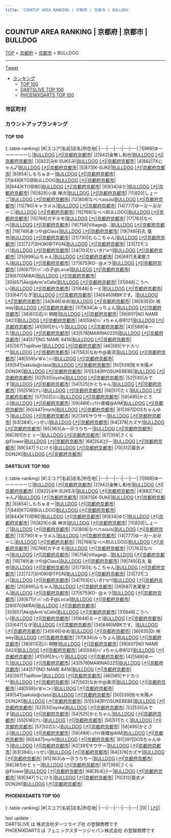 ```yaml
---
title: 'COUNTUP AREA RANKING | 京都府 | 京都市 | BULLDOG'
---
```

## COUNTUP AREA RANKING | 京都府 | 京都市 | BULLDOG

[TOP](/darts/rank/) > [京都府](/darts/rank/京都府/) > [京都市](/darts/rank/京都府/京都市/) > BULLDOG

___

<a href="https://twitter.com/share?ref_src=twsrc%5Etfw" data-text="COUNTUP AREA RANKING | 京都府京都市BULLDOG" class="twitter-share-button" data-hashtags="DARTSLIVE,PHOENIXDARTS,darts,ダーツ" data-show-count="false">Tweet</a>

* [ランキング](#カウントアップランキング)
    * [TOP 100](#top-100)
    * [DARTSLIVE TOP 100](#dartslive-top-100)
    * [PHOENIXDARTS TOP 100](#phoenixdarts-top-100)

### 市区町村

<ul>

</ul>

### カウントアップランキング

#### TOP 100



{:.table-ranking}
|#|スコア|名前|店名|所在地|
|---|---|---|---|---|
|1|966|<span class="rank-name-dl">ゆーーーーーーじ</span>|<a href="/darts/rank/shops/d910dd87bca46c240d9b047a20a7ba1e.html">BULLDOG</a> <a href="https://search.dartslive.com/jp/shop/d910dd87bca46c240d9b047a20a7ba1e">[↗]</a>|<a href="/darts/rank/京都府/京都市">京都府京都市</a>|
|2|942|<span class="rank-name-dl">金無し和也</span>|<a href="/darts/rank/shops/d910dd87bca46c240d9b047a20a7ba1e.html">BULLDOG</a> <a href="https://search.dartslive.com/jp/shop/d910dd87bca46c240d9b047a20a7ba1e">[↗]</a>|<a href="/darts/rank/京都府/京都市">京都府京都市</a>|
|3|922|<span class="rank-name-dl">卍K-SUKE卍</span>|<a href="/darts/rank/shops/d910dd87bca46c240d9b047a20a7ba1e.html">BULLDOG</a> <a href="https://search.dartslive.com/jp/shop/d910dd87bca46c240d9b047a20a7ba1e">[↗]</a>|<a href="/darts/rank/京都府/京都市">京都府京都市</a>|
|4|882|<span class="rank-name-dl">TKにゃん♪</span>|<a href="/darts/rank/shops/d910dd87bca46c240d9b047a20a7ba1e.html">BULLDOG</a> <a href="https://search.dartslive.com/jp/shop/d910dd87bca46c240d9b047a20a7ba1e">[↗]</a>|<a href="/darts/rank/京都府/京都市">京都府京都市</a>|
|5|873|<span class="rank-name-dl">K-SUKE</span>|<a href="/darts/rank/shops/d910dd87bca46c240d9b047a20a7ba1e.html">BULLDOG</a> <a href="https://search.dartslive.com/jp/shop/d910dd87bca46c240d9b047a20a7ba1e">[↗]</a>|<a href="/darts/rank/京都府/京都市">京都府京都市</a>|
|6|854|<span class="rank-name-dl">しもちゅまー</span>|<a href="/darts/rank/shops/d910dd87bca46c240d9b047a20a7ba1e.html">BULLDOG</a> <a href="https://search.dartslive.com/jp/shop/d910dd87bca46c240d9b047a20a7ba1e">[↗]</a>|<a href="/darts/rank/京都府/京都市">京都府京都市</a>|
|7|849|<span class="rank-name-dl">KTO@BULLDOG</span>|<a href="/darts/rank/shops/d910dd87bca46c240d9b047a20a7ba1e.html">BULLDOG</a> <a href="https://search.dartslive.com/jp/shop/d910dd87bca46c240d9b047a20a7ba1e">[↗]</a>|<a href="/darts/rank/京都府/京都市">京都府京都市</a>|
|8|844|<span class="rank-name-dl">KTO@BD</span>|<a href="/darts/rank/shops/d910dd87bca46c240d9b047a20a7ba1e.html">BULLDOG</a> <a href="https://search.dartslive.com/jp/shop/d910dd87bca46c240d9b047a20a7ba1e">[↗]</a>|<a href="/darts/rank/京都府/京都市">京都府京都市</a>|
|9|834|<span class="rank-name-dl">ゆた</span>|<a href="/darts/rank/shops/d910dd87bca46c240d9b047a20a7ba1e.html">BULLDOG</a> <a href="https://search.dartslive.com/jp/shop/d910dd87bca46c240d9b047a20a7ba1e">[↗]</a>|<a href="/darts/rank/京都府/京都市">京都府京都市</a>|
|10|829|<span class="rank-name-dl">小泉 神次</span>|<a href="/darts/rank/shops/d910dd87bca46c240d9b047a20a7ba1e.html">BULLDOG</a> <a href="https://search.dartslive.com/jp/shop/d910dd87bca46c240d9b047a20a7ba1e">[↗]</a>|<a href="/darts/rank/京都府/京都市">京都府京都市</a>|
|11|820|<span class="rank-name-dl">しょーご</span>|<a href="/darts/rank/shops/d910dd87bca46c240d9b047a20a7ba1e.html">BULLDOG</a> <a href="https://search.dartslive.com/jp/shop/d910dd87bca46c240d9b047a20a7ba1e">[↗]</a>|<a href="/darts/rank/京都府/京都市">京都府京都市</a>|
|12|808|<span class="rank-name-dl">なべべsouls</span>|<a href="/darts/rank/shops/d910dd87bca46c240d9b047a20a7ba1e.html">BULLDOG</a> <a href="https://search.dartslive.com/jp/shop/d910dd87bca46c240d9b047a20a7ba1e">[↗]</a>|<a href="/darts/rank/京都府/京都市">京都府京都市</a>|
|13|790|<span class="rank-name-dl">キャラメル</span>|<a href="/darts/rank/shops/d910dd87bca46c240d9b047a20a7ba1e.html">BULLDOG</a> <a href="https://search.dartslive.com/jp/shop/d910dd87bca46c240d9b047a20a7ba1e">[↗]</a>|<a href="/darts/rank/京都府/京都市">京都府京都市</a>|
|14|777|<span class="rank-name-dl">ゆー卍ー卍卍ーじ</span>|<a href="/darts/rank/shops/d910dd87bca46c240d9b047a20a7ba1e.html">BULLDOG</a> <a href="https://search.dartslive.com/jp/shop/d910dd87bca46c240d9b047a20a7ba1e">[↗]</a>|<a href="/darts/rank/京都府/京都市">京都府京都市</a>|
|15|768|<span class="rank-name-dl">なべべBULLDOG</span>|<a href="/darts/rank/shops/d910dd87bca46c240d9b047a20a7ba1e.html">BULLDOG</a> <a href="https://search.dartslive.com/jp/shop/d910dd87bca46c240d9b047a20a7ba1e">[↗]</a>|<a href="/darts/rank/京都府/京都市">京都府京都市</a>|
|15|768|<span class="rank-name-dl">ガチホモ</span>|<a href="/darts/rank/shops/d910dd87bca46c240d9b047a20a7ba1e.html">BULLDOG</a> <a href="https://search.dartslive.com/jp/shop/d910dd87bca46c240d9b047a20a7ba1e">[↗]</a>|<a href="/darts/rank/京都府/京都市">京都府京都市</a>|
|17|763|<span class="rank-name-dl">なべべ</span>|<a href="/darts/rank/shops/d910dd87bca46c240d9b047a20a7ba1e.html">BULLDOG</a> <a href="https://search.dartslive.com/jp/shop/d910dd87bca46c240d9b047a20a7ba1e">[↗]</a>|<a href="/darts/rank/京都府/京都市">京都府京都市</a>|
|18|758|<span class="rank-name-dl">Village@…</span>|<a href="/darts/rank/shops/d910dd87bca46c240d9b047a20a7ba1e.html">BULLDOG</a> <a href="https://search.dartslive.com/jp/shop/d910dd87bca46c240d9b047a20a7ba1e">[↗]</a>|<a href="/darts/rank/京都府/京都市">京都府京都市</a>|
|19|749|<span class="rank-name-dl">あつや@Class</span>|<a href="/darts/rank/shops/d910dd87bca46c240d9b047a20a7ba1e.html">BULLDOG</a> <a href="https://search.dartslive.com/jp/shop/d910dd87bca46c240d9b047a20a7ba1e">[↗]</a>|<a href="/darts/rank/京都府/京都市">京都府京都市</a>|
|19|749|<span class="rank-name-dl">石丸 竜也</span>|<a href="/darts/rank/shops/d910dd87bca46c240d9b047a20a7ba1e.html">BULLDOG</a> <a href="https://search.dartslive.com/jp/shop/d910dd87bca46c240d9b047a20a7ba1e">[↗]</a>|<a href="/darts/rank/京都府/京都市">京都府京都市</a>|
|21|730|<span class="rank-name-dl">むらこちゃん</span>|<a href="/darts/rank/shops/d910dd87bca46c240d9b047a20a7ba1e.html">BULLDOG</a> <a href="https://search.dartslive.com/jp/shop/d910dd87bca46c240d9b047a20a7ba1e">[↗]</a>|<a href="/darts/rank/京都府/京都市">京都府京都市</a>|
|22|727|<span class="rank-name-dl">SHOKI@TPGN</span>|<a href="/darts/rank/shops/d910dd87bca46c240d9b047a20a7ba1e.html">BULLDOG</a> <a href="https://search.dartslive.com/jp/shop/d910dd87bca46c240d9b047a20a7ba1e">[↗]</a>|<a href="/darts/rank/京都府/京都市">京都府京都市</a>|
|23|721|<span class="rank-name-dl">コバ</span>|<a href="/darts/rank/shops/d910dd87bca46c240d9b047a20a7ba1e.html">BULLDOG</a> <a href="https://search.dartslive.com/jp/shop/d910dd87bca46c240d9b047a20a7ba1e">[↗]</a>|<a href="/darts/rank/京都府/京都市">京都府京都市</a>|
|24|703|<span class="rank-name-dl">だいき)^o^(</span>|<a href="/darts/rank/shops/d910dd87bca46c240d9b047a20a7ba1e.html">BULLDOG</a> <a href="https://search.dartslive.com/jp/shop/d910dd87bca46c240d9b047a20a7ba1e">[↗]</a>|<a href="/darts/rank/京都府/京都市">京都府京都市</a>|
|25|699|<span class="rank-name-dl">山ちゃん</span>|<a href="/darts/rank/shops/d910dd87bca46c240d9b047a20a7ba1e.html">BULLDOG</a> <a href="https://search.dartslive.com/jp/shop/d910dd87bca46c240d9b047a20a7ba1e">[↗]</a>|<a href="/darts/rank/京都府/京都市">京都府京都市</a>|
|26|687|<span class="rank-name-dl">洗濯屋さん</span>|<a href="/darts/rank/shops/d910dd87bca46c240d9b047a20a7ba1e.html">BULLDOG</a> <a href="https://search.dartslive.com/jp/shop/d910dd87bca46c240d9b047a20a7ba1e">[↗]</a>|<a href="/darts/rank/京都府/京都市">京都府京都市</a>|
|27|675|<span class="rank-name-dl">KO- @メラ</span>|<a href="/darts/rank/shops/d910dd87bca46c240d9b047a20a7ba1e.html">BULLDOG</a> <a href="https://search.dartslive.com/jp/shop/d910dd87bca46c240d9b047a20a7ba1e">[↗]</a>|<a href="/darts/rank/京都府/京都市">京都府京都市</a>|
|28|671|<span class="rank-name-dl">ﾁﾝﾊﾟﾝの子@Local</span>|<a href="/darts/rank/shops/d910dd87bca46c240d9b047a20a7ba1e.html">BULLDOG</a> <a href="https://search.dartslive.com/jp/shop/d910dd87bca46c240d9b047a20a7ba1e">[↗]</a>|<a href="/darts/rank/京都府/京都市">京都府京都市</a>|
|29|670|<span class="rank-name-dl">MIRAI</span>|<a href="/darts/rank/shops/d910dd87bca46c240d9b047a20a7ba1e.html">BULLDOG</a> <a href="https://search.dartslive.com/jp/shop/d910dd87bca46c240d9b047a20a7ba1e">[↗]</a>|<a href="/darts/rank/京都府/京都市">京都府京都市</a>|
|30|657|<span class="rank-name-dl">Aki@Arm&#x27;sCafe</span>|<a href="/darts/rank/shops/d910dd87bca46c240d9b047a20a7ba1e.html">BULLDOG</a> <a href="https://search.dartslive.com/jp/shop/d910dd87bca46c240d9b047a20a7ba1e">[↗]</a>|<a href="/darts/rank/京都府/京都市">京都府京都市</a>|
|31|648|<span class="rank-name-dl">こうへい</span>|<a href="/darts/rank/shops/d910dd87bca46c240d9b047a20a7ba1e.html">BULLDOG</a> <a href="https://search.dartslive.com/jp/shop/d910dd87bca46c240d9b047a20a7ba1e">[↗]</a>|<a href="/darts/rank/京都府/京都市">京都府京都市</a>|
|31|648|<span class="rank-name-dl">るーと</span>|<a href="/darts/rank/shops/d910dd87bca46c240d9b047a20a7ba1e.html">BULLDOG</a> <a href="https://search.dartslive.com/jp/shop/d910dd87bca46c240d9b047a20a7ba1e">[↗]</a>|<a href="/darts/rank/京都府/京都市">京都府京都市</a>|
|33|647|<span class="rank-name-dl">なぎ</span>|<a href="/darts/rank/shops/d910dd87bca46c240d9b047a20a7ba1e.html">BULLDOG</a> <a href="https://search.dartslive.com/jp/shop/d910dd87bca46c240d9b047a20a7ba1e">[↗]</a>|<a href="/darts/rank/京都府/京都市">京都府京都市</a>|
|34|646|<span class="rank-name-dl">MBKです。</span>|<a href="/darts/rank/shops/d910dd87bca46c240d9b047a20a7ba1e.html">BULLDOG</a> <a href="https://search.dartslive.com/jp/shop/d910dd87bca46c240d9b047a20a7ba1e">[↗]</a>|<a href="/darts/rank/京都府/京都市">京都府京都市</a>|
|34|646|<span class="rank-name-dl">ゆめ</span>|<a href="/darts/rank/shops/d910dd87bca46c240d9b047a20a7ba1e.html">BULLDOG</a> <a href="https://search.dartslive.com/jp/shop/d910dd87bca46c240d9b047a20a7ba1e">[↗]</a>|<a href="/darts/rank/京都府/京都市">京都府京都市</a>|
|36|635|<span class="rank-name-dl">Dr.咲wey</span>|<a href="/darts/rank/shops/d910dd87bca46c240d9b047a20a7ba1e.html">BULLDOG</a> <a href="https://search.dartslive.com/jp/shop/d910dd87bca46c240d9b047a20a7ba1e">[↗]</a>|<a href="/darts/rank/京都府/京都市">京都府京都市</a>|
|37|634|<span class="rank-name-dl">みっちょん</span>|<a href="/darts/rank/shops/d910dd87bca46c240d9b047a20a7ba1e.html">BULLDOG</a> <a href="https://search.dartslive.com/jp/shop/d910dd87bca46c240d9b047a20a7ba1e">[↗]</a>|<a href="/darts/rank/京都府/京都市">京都府京都市</a>|
|38|613|<span class="rank-name-dl">石川 明睦</span>|<a href="/darts/rank/shops/d910dd87bca46c240d9b047a20a7ba1e.html">BULLDOG</a> <a href="https://search.dartslive.com/jp/shop/d910dd87bca46c240d9b047a20a7ba1e">[↗]</a>|<a href="/darts/rank/京都府/京都市">京都府京都市</a>|
|39|607|<span class="rank-name-dl">NO NAME 0423</span>|<a href="/darts/rank/shops/d910dd87bca46c240d9b047a20a7ba1e.html">BULLDOG</a> <a href="https://search.dartslive.com/jp/shop/d910dd87bca46c240d9b047a20a7ba1e">[↗]</a>|<a href="/darts/rank/京都府/京都市">京都府京都市</a>|
|40|594|<span class="rank-name-dl">ﾊｼﾞﾒちゃん@8121</span>|<a href="/darts/rank/shops/d910dd87bca46c240d9b047a20a7ba1e.html">BULLDOG</a> <a href="https://search.dartslive.com/jp/shop/d910dd87bca46c240d9b047a20a7ba1e">[↗]</a>|<a href="/darts/rank/京都府/京都市">京都府京都市</a>|
|41|591|<span class="rank-name-dl">かいり</span>|<a href="/darts/rank/shops/d910dd87bca46c240d9b047a20a7ba1e.html">BULLDOG</a> <a href="https://search.dartslive.com/jp/shop/d910dd87bca46c240d9b047a20a7ba1e">[↗]</a>|<a href="/darts/rank/京都府/京都市">京都府京都市</a>|
|42|589|<span class="rank-name-dl">ゆーた</span>|<a href="/darts/rank/shops/d910dd87bca46c240d9b047a20a7ba1e.html">BULLDOG</a> <a href="https://search.dartslive.com/jp/shop/d910dd87bca46c240d9b047a20a7ba1e">[↗]</a>|<a href="/darts/rank/京都府/京都市">京都府京都市</a>|
|43|578|<span class="rank-name-dl">MARINA0225</span>|<a href="/darts/rank/shops/d910dd87bca46c240d9b047a20a7ba1e.html">BULLDOG</a> <a href="https://search.dartslive.com/jp/shop/d910dd87bca46c240d9b047a20a7ba1e">[↗]</a>|<a href="/darts/rank/京都府/京都市">京都府京都市</a>|
|44|571|<span class="rank-name-dl">NO NAME 8416</span>|<a href="/darts/rank/shops/d910dd87bca46c240d9b047a20a7ba1e.html">BULLDOG</a> <a href="https://search.dartslive.com/jp/shop/d910dd87bca46c240d9b047a20a7ba1e">[↗]</a>|<a href="/darts/rank/京都府/京都市">京都府京都市</a>|
|45|567|<span class="rank-name-dl">TopRiver</span>|<a href="/darts/rank/shops/d910dd87bca46c240d9b047a20a7ba1e.html">BULLDOG</a> <a href="https://search.dartslive.com/jp/shop/d910dd87bca46c240d9b047a20a7ba1e">[↗]</a>|<a href="/darts/rank/京都府/京都市">京都府京都市</a>|
|46|565|<span class="rank-name-dl">ヤドカリ^^</span>|<a href="/darts/rank/shops/d910dd87bca46c240d9b047a20a7ba1e.html">BULLDOG</a> <a href="https://search.dartslive.com/jp/shop/d910dd87bca46c240d9b047a20a7ba1e">[↗]</a>|<a href="/darts/rank/京都府/京都市">京都府京都市</a>|
|47|563|<span class="rank-name-dl">なおや@美流</span>|<a href="/darts/rank/shops/d910dd87bca46c240d9b047a20a7ba1e.html">BULLDOG</a> <a href="https://search.dartslive.com/jp/shop/d910dd87bca46c240d9b047a20a7ba1e">[↗]</a>|<a href="/darts/rank/京都府/京都市">京都府京都市</a>|
|48|559|<span class="rank-name-dl">ฅ&#x27;Ⱉ&#x27;ฅ ﾆｬﾝ</span>|<a href="/darts/rank/shops/d910dd87bca46c240d9b047a20a7ba1e.html">BULLDOG</a> <a href="https://search.dartslive.com/jp/shop/d910dd87bca46c240d9b047a20a7ba1e">[↗]</a>|<a href="/darts/rank/京都府/京都市">京都府京都市</a>|
|49|541|<span class="rank-name-dl">sakula@class</span>|<a href="/darts/rank/shops/d910dd87bca46c240d9b047a20a7ba1e.html">BULLDOG</a> <a href="https://search.dartslive.com/jp/shop/d910dd87bca46c240d9b047a20a7ba1e">[↗]</a>|<a href="/darts/rank/京都府/京都市">京都府京都市</a>|
|50|539|<span class="rank-name-dl">佐々木陽〆DON2KI</span>|<a href="/darts/rank/shops/d910dd87bca46c240d9b047a20a7ba1e.html">BULLDOG</a> <a href="https://search.dartslive.com/jp/shop/d910dd87bca46c240d9b047a20a7ba1e">[↗]</a>|<a href="/darts/rank/京都府/京都市">京都府京都市</a>|
|51|534|<span class="rank-name-dl">RYOSUKEBEBE</span>|<a href="/darts/rank/shops/d910dd87bca46c240d9b047a20a7ba1e.html">BULLDOG</a> <a href="https://search.dartslive.com/jp/shop/d910dd87bca46c240d9b047a20a7ba1e">[↗]</a>|<a href="/darts/rank/京都府/京都市">京都府京都市</a>|
|52|530|<span class="rank-name-dl">syota</span>|<a href="/darts/rank/shops/d910dd87bca46c240d9b047a20a7ba1e.html">BULLDOG</a> <a href="https://search.dartslive.com/jp/shop/d910dd87bca46c240d9b047a20a7ba1e">[↗]</a>|<a href="/darts/rank/京都府/京都市">京都府京都市</a>|
|52|530|<span class="rank-name-dl">みです</span>|<a href="/darts/rank/shops/d910dd87bca46c240d9b047a20a7ba1e.html">BULLDOG</a> <a href="https://search.dartslive.com/jp/shop/d910dd87bca46c240d9b047a20a7ba1e">[↗]</a>|<a href="/darts/rank/京都府/京都市">京都府京都市</a>|
|54|525|<span class="rank-name-dl">かとちゃん</span>|<a href="/darts/rank/shops/d910dd87bca46c240d9b047a20a7ba1e.html">BULLDOG</a> <a href="https://search.dartslive.com/jp/shop/d910dd87bca46c240d9b047a20a7ba1e">[↗]</a>|<a href="/darts/rank/京都府/京都市">京都府京都市</a>|
|55|518|<span class="rank-name-dl">けい</span>|<a href="/darts/rank/shops/d910dd87bca46c240d9b047a20a7ba1e.html">BULLDOG</a> <a href="https://search.dartslive.com/jp/shop/d910dd87bca46c240d9b047a20a7ba1e">[↗]</a>|<a href="/darts/rank/京都府/京都市">京都府京都市</a>|
|56|511|<span class="rank-name-dl">たく</span>|<a href="/darts/rank/shops/d910dd87bca46c240d9b047a20a7ba1e.html">BULLDOG</a> <a href="https://search.dartslive.com/jp/shop/d910dd87bca46c240d9b047a20a7ba1e">[↗]</a>|<a href="/darts/rank/京都府/京都市">京都府京都市</a>|
|57|502|<span class="rank-name-dl">ｽﾐﾚ</span>|<a href="/darts/rank/shops/d910dd87bca46c240d9b047a20a7ba1e.html">BULLDOG</a> <a href="https://search.dartslive.com/jp/shop/d910dd87bca46c240d9b047a20a7ba1e">[↗]</a>|<a href="/darts/rank/京都府/京都市">京都府京都市</a>|
|58|495|<span class="rank-name-dl">かとさぶ</span>|<a href="/darts/rank/shops/d910dd87bca46c240d9b047a20a7ba1e.html">BULLDOG</a> <a href="https://search.dartslive.com/jp/shop/d910dd87bca46c240d9b047a20a7ba1e">[↗]</a>|<a href="/darts/rank/京都府/京都市">京都府京都市</a>|
|59|489|<span class="rank-name-dl">ｼｭｳﾏｲ夜蝶@AIM</span>|<a href="/darts/rank/shops/d910dd87bca46c240d9b047a20a7ba1e.html">BULLDOG</a> <a href="https://search.dartslive.com/jp/shop/d910dd87bca46c240d9b047a20a7ba1e">[↗]</a>|<a href="/darts/rank/京都府/京都市">京都府京都市</a>|
|60|447|<span class="rank-name-dl">myrb</span>|<a href="/darts/rank/shops/d910dd87bca46c240d9b047a20a7ba1e.html">BULLDOG</a> <a href="https://search.dartslive.com/jp/shop/d910dd87bca46c240d9b047a20a7ba1e">[↗]</a>|<a href="/darts/rank/京都府/京都市">京都府京都市</a>|
|61|397|<span class="rank-name-dl">DOSちゃんゆう</span>|<a href="/darts/rank/shops/d910dd87bca46c240d9b047a20a7ba1e.html">BULLDOG</a> <a href="https://search.dartslive.com/jp/shop/d910dd87bca46c240d9b047a20a7ba1e">[↗]</a>|<a href="/darts/rank/京都府/京都市">京都府京都市</a>|
|62|391|<span class="rank-name-dl">サウザー</span>|<a href="/darts/rank/shops/d910dd87bca46c240d9b047a20a7ba1e.html">BULLDOG</a> <a href="https://search.dartslive.com/jp/shop/d910dd87bca46c240d9b047a20a7ba1e">[↗]</a>|<a href="/darts/rank/京都府/京都市">京都府京都市</a>|
|63|384|<span class="rank-name-dl">いっせい</span>|<a href="/darts/rank/shops/d910dd87bca46c240d9b047a20a7ba1e.html">BULLDOG</a> <a href="https://search.dartslive.com/jp/shop/d910dd87bca46c240d9b047a20a7ba1e">[↗]</a>|<a href="/darts/rank/京都府/京都市">京都府京都市</a>|
|64|378|<span class="rank-name-dl">カズヤ</span>|<a href="/darts/rank/shops/d910dd87bca46c240d9b047a20a7ba1e.html">BULLDOG</a> <a href="https://search.dartslive.com/jp/shop/d910dd87bca46c240d9b047a20a7ba1e">[↗]</a>|<a href="/darts/rank/京都府/京都市">京都府京都市</a>|
|65|363|<span class="rank-name-dl">みー＠うりちー</span>|<a href="/darts/rank/shops/d910dd87bca46c240d9b047a20a7ba1e.html">BULLDOG</a> <a href="https://search.dartslive.com/jp/shop/d910dd87bca46c240d9b047a20a7ba1e">[↗]</a>|<a href="/darts/rank/京都府/京都市">京都府京都市</a>|
|66|361|<span class="rank-name-dl">かとぅー</span>|<a href="/darts/rank/shops/d910dd87bca46c240d9b047a20a7ba1e.html">BULLDOG</a> <a href="https://search.dartslive.com/jp/shop/d910dd87bca46c240d9b047a20a7ba1e">[↗]</a>|<a href="/darts/rank/京都府/京都市">京都府京都市</a>|
|67|359|<span class="rank-name-dl">さくら@Flower</span>|<a href="/darts/rank/shops/d910dd87bca46c240d9b047a20a7ba1e.html">BULLDOG</a> <a href="https://search.dartslive.com/jp/shop/d910dd87bca46c240d9b047a20a7ba1e">[↗]</a>|<a href="/darts/rank/京都府/京都市">京都府京都市</a>|
|68|354|<span class="rank-name-dl">ぴー</span>|<a href="/darts/rank/shops/d910dd87bca46c240d9b047a20a7ba1e.html">BULLDOG</a> <a href="https://search.dartslive.com/jp/shop/d910dd87bca46c240d9b047a20a7ba1e">[↗]</a>|<a href="/darts/rank/京都府/京都市">京都府京都市</a>|
|69|347|<span class="rank-name-dl">うにけろ</span>|<a href="/darts/rank/shops/d910dd87bca46c240d9b047a20a7ba1e.html">BULLDOG</a> <a href="https://search.dartslive.com/jp/shop/d910dd87bca46c240d9b047a20a7ba1e">[↗]</a>|<a href="/darts/rank/京都府/京都市">京都府京都市</a>|
|70|312|<span class="rank-name-dl">亜衣〆DON2KI</span>|<a href="/darts/rank/shops/d910dd87bca46c240d9b047a20a7ba1e.html">BULLDOG</a> <a href="https://search.dartslive.com/jp/shop/d910dd87bca46c240d9b047a20a7ba1e">[↗]</a>|<a href="/darts/rank/京都府/京都市">京都府京都市</a>|


#### DARTSLIVE TOP 100



{:.table-ranking}
|#|スコア|名前|店名|所在地|
|---|---|---|---|---|
|1|966|<span class="rank-name-dl">ゆーーーーーーじ</span>|<a href="/darts/rank/shops/d910dd87bca46c240d9b047a20a7ba1e.html">BULLDOG</a> <a href="https://search.dartslive.com/jp/shop/d910dd87bca46c240d9b047a20a7ba1e">[↗]</a>|<a href="/darts/rank/京都府/京都市">京都府京都市</a>|
|2|942|<span class="rank-name-dl">金無し和也</span>|<a href="/darts/rank/shops/d910dd87bca46c240d9b047a20a7ba1e.html">BULLDOG</a> <a href="https://search.dartslive.com/jp/shop/d910dd87bca46c240d9b047a20a7ba1e">[↗]</a>|<a href="/darts/rank/京都府/京都市">京都府京都市</a>|
|3|922|<span class="rank-name-dl">卍K-SUKE卍</span>|<a href="/darts/rank/shops/d910dd87bca46c240d9b047a20a7ba1e.html">BULLDOG</a> <a href="https://search.dartslive.com/jp/shop/d910dd87bca46c240d9b047a20a7ba1e">[↗]</a>|<a href="/darts/rank/京都府/京都市">京都府京都市</a>|
|4|882|<span class="rank-name-dl">TKにゃん♪</span>|<a href="/darts/rank/shops/d910dd87bca46c240d9b047a20a7ba1e.html">BULLDOG</a> <a href="https://search.dartslive.com/jp/shop/d910dd87bca46c240d9b047a20a7ba1e">[↗]</a>|<a href="/darts/rank/京都府/京都市">京都府京都市</a>|
|5|873|<span class="rank-name-dl">K-SUKE</span>|<a href="/darts/rank/shops/d910dd87bca46c240d9b047a20a7ba1e.html">BULLDOG</a> <a href="https://search.dartslive.com/jp/shop/d910dd87bca46c240d9b047a20a7ba1e">[↗]</a>|<a href="/darts/rank/京都府/京都市">京都府京都市</a>|
|6|854|<span class="rank-name-dl">しもちゅまー</span>|<a href="/darts/rank/shops/d910dd87bca46c240d9b047a20a7ba1e.html">BULLDOG</a> <a href="https://search.dartslive.com/jp/shop/d910dd87bca46c240d9b047a20a7ba1e">[↗]</a>|<a href="/darts/rank/京都府/京都市">京都府京都市</a>|
|7|849|<span class="rank-name-dl">KTO@BULLDOG</span>|<a href="/darts/rank/shops/d910dd87bca46c240d9b047a20a7ba1e.html">BULLDOG</a> <a href="https://search.dartslive.com/jp/shop/d910dd87bca46c240d9b047a20a7ba1e">[↗]</a>|<a href="/darts/rank/京都府/京都市">京都府京都市</a>|
|8|844|<span class="rank-name-dl">KTO@BD</span>|<a href="/darts/rank/shops/d910dd87bca46c240d9b047a20a7ba1e.html">BULLDOG</a> <a href="https://search.dartslive.com/jp/shop/d910dd87bca46c240d9b047a20a7ba1e">[↗]</a>|<a href="/darts/rank/京都府/京都市">京都府京都市</a>|
|9|834|<span class="rank-name-dl">ゆた</span>|<a href="/darts/rank/shops/d910dd87bca46c240d9b047a20a7ba1e.html">BULLDOG</a> <a href="https://search.dartslive.com/jp/shop/d910dd87bca46c240d9b047a20a7ba1e">[↗]</a>|<a href="/darts/rank/京都府/京都市">京都府京都市</a>|
|10|829|<span class="rank-name-dl">小泉 神次</span>|<a href="/darts/rank/shops/d910dd87bca46c240d9b047a20a7ba1e.html">BULLDOG</a> <a href="https://search.dartslive.com/jp/shop/d910dd87bca46c240d9b047a20a7ba1e">[↗]</a>|<a href="/darts/rank/京都府/京都市">京都府京都市</a>|
|11|820|<span class="rank-name-dl">しょーご</span>|<a href="/darts/rank/shops/d910dd87bca46c240d9b047a20a7ba1e.html">BULLDOG</a> <a href="https://search.dartslive.com/jp/shop/d910dd87bca46c240d9b047a20a7ba1e">[↗]</a>|<a href="/darts/rank/京都府/京都市">京都府京都市</a>|
|12|808|<span class="rank-name-dl">なべべsouls</span>|<a href="/darts/rank/shops/d910dd87bca46c240d9b047a20a7ba1e.html">BULLDOG</a> <a href="https://search.dartslive.com/jp/shop/d910dd87bca46c240d9b047a20a7ba1e">[↗]</a>|<a href="/darts/rank/京都府/京都市">京都府京都市</a>|
|13|790|<span class="rank-name-dl">キャラメル</span>|<a href="/darts/rank/shops/d910dd87bca46c240d9b047a20a7ba1e.html">BULLDOG</a> <a href="https://search.dartslive.com/jp/shop/d910dd87bca46c240d9b047a20a7ba1e">[↗]</a>|<a href="/darts/rank/京都府/京都市">京都府京都市</a>|
|14|777|<span class="rank-name-dl">ゆー卍ー卍卍ーじ</span>|<a href="/darts/rank/shops/d910dd87bca46c240d9b047a20a7ba1e.html">BULLDOG</a> <a href="https://search.dartslive.com/jp/shop/d910dd87bca46c240d9b047a20a7ba1e">[↗]</a>|<a href="/darts/rank/京都府/京都市">京都府京都市</a>|
|15|768|<span class="rank-name-dl">なべべBULLDOG</span>|<a href="/darts/rank/shops/d910dd87bca46c240d9b047a20a7ba1e.html">BULLDOG</a> <a href="https://search.dartslive.com/jp/shop/d910dd87bca46c240d9b047a20a7ba1e">[↗]</a>|<a href="/darts/rank/京都府/京都市">京都府京都市</a>|
|15|768|<span class="rank-name-dl">ガチホモ</span>|<a href="/darts/rank/shops/d910dd87bca46c240d9b047a20a7ba1e.html">BULLDOG</a> <a href="https://search.dartslive.com/jp/shop/d910dd87bca46c240d9b047a20a7ba1e">[↗]</a>|<a href="/darts/rank/京都府/京都市">京都府京都市</a>|
|17|763|<span class="rank-name-dl">なべべ</span>|<a href="/darts/rank/shops/d910dd87bca46c240d9b047a20a7ba1e.html">BULLDOG</a> <a href="https://search.dartslive.com/jp/shop/d910dd87bca46c240d9b047a20a7ba1e">[↗]</a>|<a href="/darts/rank/京都府/京都市">京都府京都市</a>|
|18|758|<span class="rank-name-dl">Village@…</span>|<a href="/darts/rank/shops/d910dd87bca46c240d9b047a20a7ba1e.html">BULLDOG</a> <a href="https://search.dartslive.com/jp/shop/d910dd87bca46c240d9b047a20a7ba1e">[↗]</a>|<a href="/darts/rank/京都府/京都市">京都府京都市</a>|
|19|749|<span class="rank-name-dl">あつや@Class</span>|<a href="/darts/rank/shops/d910dd87bca46c240d9b047a20a7ba1e.html">BULLDOG</a> <a href="https://search.dartslive.com/jp/shop/d910dd87bca46c240d9b047a20a7ba1e">[↗]</a>|<a href="/darts/rank/京都府/京都市">京都府京都市</a>|
|19|749|<span class="rank-name-dl">石丸 竜也</span>|<a href="/darts/rank/shops/d910dd87bca46c240d9b047a20a7ba1e.html">BULLDOG</a> <a href="https://search.dartslive.com/jp/shop/d910dd87bca46c240d9b047a20a7ba1e">[↗]</a>|<a href="/darts/rank/京都府/京都市">京都府京都市</a>|
|21|730|<span class="rank-name-dl">むらこちゃん</span>|<a href="/darts/rank/shops/d910dd87bca46c240d9b047a20a7ba1e.html">BULLDOG</a> <a href="https://search.dartslive.com/jp/shop/d910dd87bca46c240d9b047a20a7ba1e">[↗]</a>|<a href="/darts/rank/京都府/京都市">京都府京都市</a>|
|22|727|<span class="rank-name-dl">SHOKI@TPGN</span>|<a href="/darts/rank/shops/d910dd87bca46c240d9b047a20a7ba1e.html">BULLDOG</a> <a href="https://search.dartslive.com/jp/shop/d910dd87bca46c240d9b047a20a7ba1e">[↗]</a>|<a href="/darts/rank/京都府/京都市">京都府京都市</a>|
|23|721|<span class="rank-name-dl">コバ</span>|<a href="/darts/rank/shops/d910dd87bca46c240d9b047a20a7ba1e.html">BULLDOG</a> <a href="https://search.dartslive.com/jp/shop/d910dd87bca46c240d9b047a20a7ba1e">[↗]</a>|<a href="/darts/rank/京都府/京都市">京都府京都市</a>|
|24|703|<span class="rank-name-dl">だいき)^o^(</span>|<a href="/darts/rank/shops/d910dd87bca46c240d9b047a20a7ba1e.html">BULLDOG</a> <a href="https://search.dartslive.com/jp/shop/d910dd87bca46c240d9b047a20a7ba1e">[↗]</a>|<a href="/darts/rank/京都府/京都市">京都府京都市</a>|
|25|699|<span class="rank-name-dl">山ちゃん</span>|<a href="/darts/rank/shops/d910dd87bca46c240d9b047a20a7ba1e.html">BULLDOG</a> <a href="https://search.dartslive.com/jp/shop/d910dd87bca46c240d9b047a20a7ba1e">[↗]</a>|<a href="/darts/rank/京都府/京都市">京都府京都市</a>|
|26|687|<span class="rank-name-dl">洗濯屋さん</span>|<a href="/darts/rank/shops/d910dd87bca46c240d9b047a20a7ba1e.html">BULLDOG</a> <a href="https://search.dartslive.com/jp/shop/d910dd87bca46c240d9b047a20a7ba1e">[↗]</a>|<a href="/darts/rank/京都府/京都市">京都府京都市</a>|
|27|675|<span class="rank-name-dl">KO- @メラ</span>|<a href="/darts/rank/shops/d910dd87bca46c240d9b047a20a7ba1e.html">BULLDOG</a> <a href="https://search.dartslive.com/jp/shop/d910dd87bca46c240d9b047a20a7ba1e">[↗]</a>|<a href="/darts/rank/京都府/京都市">京都府京都市</a>|
|28|671|<span class="rank-name-dl">ﾁﾝﾊﾟﾝの子@Local</span>|<a href="/darts/rank/shops/d910dd87bca46c240d9b047a20a7ba1e.html">BULLDOG</a> <a href="https://search.dartslive.com/jp/shop/d910dd87bca46c240d9b047a20a7ba1e">[↗]</a>|<a href="/darts/rank/京都府/京都市">京都府京都市</a>|
|29|670|<span class="rank-name-dl">MIRAI</span>|<a href="/darts/rank/shops/d910dd87bca46c240d9b047a20a7ba1e.html">BULLDOG</a> <a href="https://search.dartslive.com/jp/shop/d910dd87bca46c240d9b047a20a7ba1e">[↗]</a>|<a href="/darts/rank/京都府/京都市">京都府京都市</a>|
|30|657|<span class="rank-name-dl">Aki@Arm&#x27;sCafe</span>|<a href="/darts/rank/shops/d910dd87bca46c240d9b047a20a7ba1e.html">BULLDOG</a> <a href="https://search.dartslive.com/jp/shop/d910dd87bca46c240d9b047a20a7ba1e">[↗]</a>|<a href="/darts/rank/京都府/京都市">京都府京都市</a>|
|31|648|<span class="rank-name-dl">こうへい</span>|<a href="/darts/rank/shops/d910dd87bca46c240d9b047a20a7ba1e.html">BULLDOG</a> <a href="https://search.dartslive.com/jp/shop/d910dd87bca46c240d9b047a20a7ba1e">[↗]</a>|<a href="/darts/rank/京都府/京都市">京都府京都市</a>|
|31|648|<span class="rank-name-dl">るーと</span>|<a href="/darts/rank/shops/d910dd87bca46c240d9b047a20a7ba1e.html">BULLDOG</a> <a href="https://search.dartslive.com/jp/shop/d910dd87bca46c240d9b047a20a7ba1e">[↗]</a>|<a href="/darts/rank/京都府/京都市">京都府京都市</a>|
|33|647|<span class="rank-name-dl">なぎ</span>|<a href="/darts/rank/shops/d910dd87bca46c240d9b047a20a7ba1e.html">BULLDOG</a> <a href="https://search.dartslive.com/jp/shop/d910dd87bca46c240d9b047a20a7ba1e">[↗]</a>|<a href="/darts/rank/京都府/京都市">京都府京都市</a>|
|34|646|<span class="rank-name-dl">MBKです。</span>|<a href="/darts/rank/shops/d910dd87bca46c240d9b047a20a7ba1e.html">BULLDOG</a> <a href="https://search.dartslive.com/jp/shop/d910dd87bca46c240d9b047a20a7ba1e">[↗]</a>|<a href="/darts/rank/京都府/京都市">京都府京都市</a>|
|34|646|<span class="rank-name-dl">ゆめ</span>|<a href="/darts/rank/shops/d910dd87bca46c240d9b047a20a7ba1e.html">BULLDOG</a> <a href="https://search.dartslive.com/jp/shop/d910dd87bca46c240d9b047a20a7ba1e">[↗]</a>|<a href="/darts/rank/京都府/京都市">京都府京都市</a>|
|36|635|<span class="rank-name-dl">Dr.咲wey</span>|<a href="/darts/rank/shops/d910dd87bca46c240d9b047a20a7ba1e.html">BULLDOG</a> <a href="https://search.dartslive.com/jp/shop/d910dd87bca46c240d9b047a20a7ba1e">[↗]</a>|<a href="/darts/rank/京都府/京都市">京都府京都市</a>|
|37|634|<span class="rank-name-dl">みっちょん</span>|<a href="/darts/rank/shops/d910dd87bca46c240d9b047a20a7ba1e.html">BULLDOG</a> <a href="https://search.dartslive.com/jp/shop/d910dd87bca46c240d9b047a20a7ba1e">[↗]</a>|<a href="/darts/rank/京都府/京都市">京都府京都市</a>|
|38|613|<span class="rank-name-dl">石川 明睦</span>|<a href="/darts/rank/shops/d910dd87bca46c240d9b047a20a7ba1e.html">BULLDOG</a> <a href="https://search.dartslive.com/jp/shop/d910dd87bca46c240d9b047a20a7ba1e">[↗]</a>|<a href="/darts/rank/京都府/京都市">京都府京都市</a>|
|39|607|<span class="rank-name-dl">NO NAME 0423</span>|<a href="/darts/rank/shops/d910dd87bca46c240d9b047a20a7ba1e.html">BULLDOG</a> <a href="https://search.dartslive.com/jp/shop/d910dd87bca46c240d9b047a20a7ba1e">[↗]</a>|<a href="/darts/rank/京都府/京都市">京都府京都市</a>|
|40|594|<span class="rank-name-dl">ﾊｼﾞﾒちゃん@8121</span>|<a href="/darts/rank/shops/d910dd87bca46c240d9b047a20a7ba1e.html">BULLDOG</a> <a href="https://search.dartslive.com/jp/shop/d910dd87bca46c240d9b047a20a7ba1e">[↗]</a>|<a href="/darts/rank/京都府/京都市">京都府京都市</a>|
|41|591|<span class="rank-name-dl">かいり</span>|<a href="/darts/rank/shops/d910dd87bca46c240d9b047a20a7ba1e.html">BULLDOG</a> <a href="https://search.dartslive.com/jp/shop/d910dd87bca46c240d9b047a20a7ba1e">[↗]</a>|<a href="/darts/rank/京都府/京都市">京都府京都市</a>|
|42|589|<span class="rank-name-dl">ゆーた</span>|<a href="/darts/rank/shops/d910dd87bca46c240d9b047a20a7ba1e.html">BULLDOG</a> <a href="https://search.dartslive.com/jp/shop/d910dd87bca46c240d9b047a20a7ba1e">[↗]</a>|<a href="/darts/rank/京都府/京都市">京都府京都市</a>|
|43|578|<span class="rank-name-dl">MARINA0225</span>|<a href="/darts/rank/shops/d910dd87bca46c240d9b047a20a7ba1e.html">BULLDOG</a> <a href="https://search.dartslive.com/jp/shop/d910dd87bca46c240d9b047a20a7ba1e">[↗]</a>|<a href="/darts/rank/京都府/京都市">京都府京都市</a>|
|44|571|<span class="rank-name-dl">NO NAME 8416</span>|<a href="/darts/rank/shops/d910dd87bca46c240d9b047a20a7ba1e.html">BULLDOG</a> <a href="https://search.dartslive.com/jp/shop/d910dd87bca46c240d9b047a20a7ba1e">[↗]</a>|<a href="/darts/rank/京都府/京都市">京都府京都市</a>|
|45|567|<span class="rank-name-dl">TopRiver</span>|<a href="/darts/rank/shops/d910dd87bca46c240d9b047a20a7ba1e.html">BULLDOG</a> <a href="https://search.dartslive.com/jp/shop/d910dd87bca46c240d9b047a20a7ba1e">[↗]</a>|<a href="/darts/rank/京都府/京都市">京都府京都市</a>|
|46|565|<span class="rank-name-dl">ヤドカリ^^</span>|<a href="/darts/rank/shops/d910dd87bca46c240d9b047a20a7ba1e.html">BULLDOG</a> <a href="https://search.dartslive.com/jp/shop/d910dd87bca46c240d9b047a20a7ba1e">[↗]</a>|<a href="/darts/rank/京都府/京都市">京都府京都市</a>|
|47|563|<span class="rank-name-dl">なおや@美流</span>|<a href="/darts/rank/shops/d910dd87bca46c240d9b047a20a7ba1e.html">BULLDOG</a> <a href="https://search.dartslive.com/jp/shop/d910dd87bca46c240d9b047a20a7ba1e">[↗]</a>|<a href="/darts/rank/京都府/京都市">京都府京都市</a>|
|48|559|<span class="rank-name-dl">ฅ&#x27;Ⱉ&#x27;ฅ ﾆｬﾝ</span>|<a href="/darts/rank/shops/d910dd87bca46c240d9b047a20a7ba1e.html">BULLDOG</a> <a href="https://search.dartslive.com/jp/shop/d910dd87bca46c240d9b047a20a7ba1e">[↗]</a>|<a href="/darts/rank/京都府/京都市">京都府京都市</a>|
|49|541|<span class="rank-name-dl">sakula@class</span>|<a href="/darts/rank/shops/d910dd87bca46c240d9b047a20a7ba1e.html">BULLDOG</a> <a href="https://search.dartslive.com/jp/shop/d910dd87bca46c240d9b047a20a7ba1e">[↗]</a>|<a href="/darts/rank/京都府/京都市">京都府京都市</a>|
|50|539|<span class="rank-name-dl">佐々木陽〆DON2KI</span>|<a href="/darts/rank/shops/d910dd87bca46c240d9b047a20a7ba1e.html">BULLDOG</a> <a href="https://search.dartslive.com/jp/shop/d910dd87bca46c240d9b047a20a7ba1e">[↗]</a>|<a href="/darts/rank/京都府/京都市">京都府京都市</a>|
|51|534|<span class="rank-name-dl">RYOSUKEBEBE</span>|<a href="/darts/rank/shops/d910dd87bca46c240d9b047a20a7ba1e.html">BULLDOG</a> <a href="https://search.dartslive.com/jp/shop/d910dd87bca46c240d9b047a20a7ba1e">[↗]</a>|<a href="/darts/rank/京都府/京都市">京都府京都市</a>|
|52|530|<span class="rank-name-dl">syota</span>|<a href="/darts/rank/shops/d910dd87bca46c240d9b047a20a7ba1e.html">BULLDOG</a> <a href="https://search.dartslive.com/jp/shop/d910dd87bca46c240d9b047a20a7ba1e">[↗]</a>|<a href="/darts/rank/京都府/京都市">京都府京都市</a>|
|52|530|<span class="rank-name-dl">みです</span>|<a href="/darts/rank/shops/d910dd87bca46c240d9b047a20a7ba1e.html">BULLDOG</a> <a href="https://search.dartslive.com/jp/shop/d910dd87bca46c240d9b047a20a7ba1e">[↗]</a>|<a href="/darts/rank/京都府/京都市">京都府京都市</a>|
|54|525|<span class="rank-name-dl">かとちゃん</span>|<a href="/darts/rank/shops/d910dd87bca46c240d9b047a20a7ba1e.html">BULLDOG</a> <a href="https://search.dartslive.com/jp/shop/d910dd87bca46c240d9b047a20a7ba1e">[↗]</a>|<a href="/darts/rank/京都府/京都市">京都府京都市</a>|
|55|518|<span class="rank-name-dl">けい</span>|<a href="/darts/rank/shops/d910dd87bca46c240d9b047a20a7ba1e.html">BULLDOG</a> <a href="https://search.dartslive.com/jp/shop/d910dd87bca46c240d9b047a20a7ba1e">[↗]</a>|<a href="/darts/rank/京都府/京都市">京都府京都市</a>|
|56|511|<span class="rank-name-dl">たく</span>|<a href="/darts/rank/shops/d910dd87bca46c240d9b047a20a7ba1e.html">BULLDOG</a> <a href="https://search.dartslive.com/jp/shop/d910dd87bca46c240d9b047a20a7ba1e">[↗]</a>|<a href="/darts/rank/京都府/京都市">京都府京都市</a>|
|57|502|<span class="rank-name-dl">ｽﾐﾚ</span>|<a href="/darts/rank/shops/d910dd87bca46c240d9b047a20a7ba1e.html">BULLDOG</a> <a href="https://search.dartslive.com/jp/shop/d910dd87bca46c240d9b047a20a7ba1e">[↗]</a>|<a href="/darts/rank/京都府/京都市">京都府京都市</a>|
|58|495|<span class="rank-name-dl">かとさぶ</span>|<a href="/darts/rank/shops/d910dd87bca46c240d9b047a20a7ba1e.html">BULLDOG</a> <a href="https://search.dartslive.com/jp/shop/d910dd87bca46c240d9b047a20a7ba1e">[↗]</a>|<a href="/darts/rank/京都府/京都市">京都府京都市</a>|
|59|489|<span class="rank-name-dl">ｼｭｳﾏｲ夜蝶@AIM</span>|<a href="/darts/rank/shops/d910dd87bca46c240d9b047a20a7ba1e.html">BULLDOG</a> <a href="https://search.dartslive.com/jp/shop/d910dd87bca46c240d9b047a20a7ba1e">[↗]</a>|<a href="/darts/rank/京都府/京都市">京都府京都市</a>|
|60|447|<span class="rank-name-dl">myrb</span>|<a href="/darts/rank/shops/d910dd87bca46c240d9b047a20a7ba1e.html">BULLDOG</a> <a href="https://search.dartslive.com/jp/shop/d910dd87bca46c240d9b047a20a7ba1e">[↗]</a>|<a href="/darts/rank/京都府/京都市">京都府京都市</a>|
|61|397|<span class="rank-name-dl">DOSちゃんゆう</span>|<a href="/darts/rank/shops/d910dd87bca46c240d9b047a20a7ba1e.html">BULLDOG</a> <a href="https://search.dartslive.com/jp/shop/d910dd87bca46c240d9b047a20a7ba1e">[↗]</a>|<a href="/darts/rank/京都府/京都市">京都府京都市</a>|
|62|391|<span class="rank-name-dl">サウザー</span>|<a href="/darts/rank/shops/d910dd87bca46c240d9b047a20a7ba1e.html">BULLDOG</a> <a href="https://search.dartslive.com/jp/shop/d910dd87bca46c240d9b047a20a7ba1e">[↗]</a>|<a href="/darts/rank/京都府/京都市">京都府京都市</a>|
|63|384|<span class="rank-name-dl">いっせい</span>|<a href="/darts/rank/shops/d910dd87bca46c240d9b047a20a7ba1e.html">BULLDOG</a> <a href="https://search.dartslive.com/jp/shop/d910dd87bca46c240d9b047a20a7ba1e">[↗]</a>|<a href="/darts/rank/京都府/京都市">京都府京都市</a>|
|64|378|<span class="rank-name-dl">カズヤ</span>|<a href="/darts/rank/shops/d910dd87bca46c240d9b047a20a7ba1e.html">BULLDOG</a> <a href="https://search.dartslive.com/jp/shop/d910dd87bca46c240d9b047a20a7ba1e">[↗]</a>|<a href="/darts/rank/京都府/京都市">京都府京都市</a>|
|65|363|<span class="rank-name-dl">みー＠うりちー</span>|<a href="/darts/rank/shops/d910dd87bca46c240d9b047a20a7ba1e.html">BULLDOG</a> <a href="https://search.dartslive.com/jp/shop/d910dd87bca46c240d9b047a20a7ba1e">[↗]</a>|<a href="/darts/rank/京都府/京都市">京都府京都市</a>|
|66|361|<span class="rank-name-dl">かとぅー</span>|<a href="/darts/rank/shops/d910dd87bca46c240d9b047a20a7ba1e.html">BULLDOG</a> <a href="https://search.dartslive.com/jp/shop/d910dd87bca46c240d9b047a20a7ba1e">[↗]</a>|<a href="/darts/rank/京都府/京都市">京都府京都市</a>|
|67|359|<span class="rank-name-dl">さくら@Flower</span>|<a href="/darts/rank/shops/d910dd87bca46c240d9b047a20a7ba1e.html">BULLDOG</a> <a href="https://search.dartslive.com/jp/shop/d910dd87bca46c240d9b047a20a7ba1e">[↗]</a>|<a href="/darts/rank/京都府/京都市">京都府京都市</a>|
|68|354|<span class="rank-name-dl">ぴー</span>|<a href="/darts/rank/shops/d910dd87bca46c240d9b047a20a7ba1e.html">BULLDOG</a> <a href="https://search.dartslive.com/jp/shop/d910dd87bca46c240d9b047a20a7ba1e">[↗]</a>|<a href="/darts/rank/京都府/京都市">京都府京都市</a>|
|69|347|<span class="rank-name-dl">うにけろ</span>|<a href="/darts/rank/shops/d910dd87bca46c240d9b047a20a7ba1e.html">BULLDOG</a> <a href="https://search.dartslive.com/jp/shop/d910dd87bca46c240d9b047a20a7ba1e">[↗]</a>|<a href="/darts/rank/京都府/京都市">京都府京都市</a>|
|70|312|<span class="rank-name-dl">亜衣〆DON2KI</span>|<a href="/darts/rank/shops/d910dd87bca46c240d9b047a20a7ba1e.html">BULLDOG</a> <a href="https://search.dartslive.com/jp/shop/d910dd87bca46c240d9b047a20a7ba1e">[↗]</a>|<a href="/darts/rank/京都府/京都市">京都府京都市</a>|


#### PHOENIXDARTS TOP 100



{:.table-ranking}
|#|スコア|名前|店名|所在地|
|---|---|---|---|---|
||0|<span class="rank-name-dl"> </span>|<a href="/darts/rank/shops/.html"></a> <a href="">[↗]</a>|<a href="/darts/rank//"></a>|


<div class="footer border-top border-gray-light mt-5 pt-3 text-right text-gray">
    last update : <span style="font-weight: italic" id="foot_last_modified"></span><br />
    DARTSLIVE は 株式会社ダーツライブ社 の登録商標です<br />
    PHOENIXDARTS は フェニックスダーツジャパン株式会社 の登録商標です<br />
</div>

<script src="https://cdnjs.cloudflare.com/ajax/libs/jquery.tablesorter/2.31.3/js/jquery.tablesorter.min.js" integrity="sha512-qzgd5cYSZcosqpzpn7zF2ZId8f/8CHmFKZ8j7mU4OUXTNRd5g+ZHBPsgKEwoqxCtdQvExE5LprwwPAgoicguNg==" crossorigin="anonymous" referrerpolicy="no-referrer"></script>
<link rel="stylesheet" href="https://cdnjs.cloudflare.com/ajax/libs/jquery.tablesorter/2.31.3/css/theme.default.min.css" integrity="sha512-wghhOJkjQX0Lh3NSWvNKeZ0ZpNn+SPVXX1Qyc9OCaogADktxrBiBdKGDoqVUOyhStvMBmJQ8ZdMHiR3wuEq8+w==" crossorigin="anonymous" referrerpolicy="no-referrer" />
<script>
$(function() {
    $(".table-ranking").tablesorter({sortList:[[0, 0]]});
    $("#foot_last_modified").text(formatDate(new Date(document.lastModified), 'yyyy-MM-dd HH:mm:ss'));
});
</script>

<script async src="https://platform.twitter.com/widgets.js" charset="utf-8"></script>
